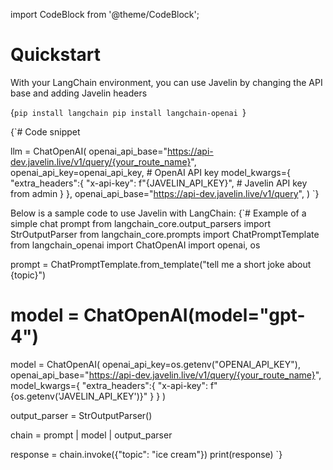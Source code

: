 import CodeBlock from '@theme/CodeBlock';

# Quickstart  

With your LangChain environment, you can use Javelin by changing the API base and adding Javelin headers

<CodeBlock
  language="python">
  {`pip install langchain
pip install langchain-openai
`}
</CodeBlock>

<CodeBlock
  language="python"
  title="ChatOpenAI Configuration Example"
  showLineNumbers>
  {`# Code snippet

llm = ChatOpenAI(
    openai_api_base="https://api-dev.javelin.live/v1/query/{your_route_name}",
    openai_api_key=openai_api_key, # OpenAI API key
    model_kwargs={
      "extra_headers":{
        "x-api-key": f"{JAVELIN_API_KEY}", # Javelin API key from admin
      }
    },
    openai_api_base="https://api-dev.javelin.live/v1/query",
)
`}
</CodeBlock>

Below is a sample code to use Javelin with LangChain:
<CodeBlock
  language="python"
  title="Simple Chat Prompt Example"
  showLineNumbers>
  {`# Example of a simple chat prompt
from langchain_core.output_parsers import StrOutputParser
from langchain_core.prompts import ChatPromptTemplate
from langchain_openai import ChatOpenAI
import openai, os

prompt = ChatPromptTemplate.from_template("tell me a short joke about {topic}")

# model = ChatOpenAI(model="gpt-4")
model = ChatOpenAI(
    openai_api_key=os.getenv("OPENAI_API_KEY"),
    openai_api_base="https://api-dev.javelin.live/v1/query/{your_route_name}",
    model_kwargs={
        "extra_headers":{
        "x-api-key": f"{os.getenv('JAVELIN_API_KEY')}"
        }
    }
)

output_parser = StrOutputParser()

chain = prompt | model | output_parser

response = chain.invoke({"topic": "ice cream"})
print(response)
`}
</CodeBlock>
